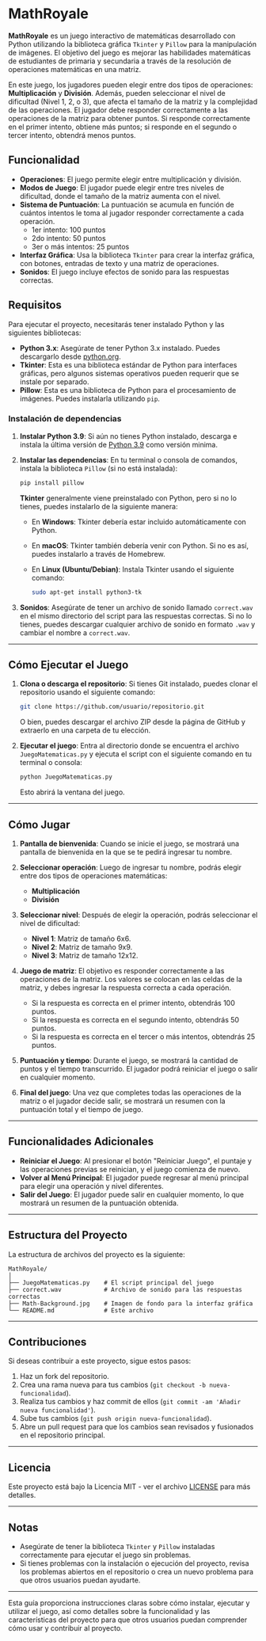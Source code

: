 # MathRoyale

**MathRoyale** es un juego interactivo de matemáticas desarrollado con Python utilizando la biblioteca gráfica `Tkinter` y `Pillow` para la manipulación de imágenes. El objetivo del juego es mejorar las habilidades matemáticas de estudiantes de  primaria y secundaria a través de la resolución de operaciones matemáticas en una matriz.

En este juego, los jugadores pueden elegir entre dos tipos de operaciones: **Multiplicación** y **División**. Además, pueden seleccionar el nivel de dificultad (Nivel 1, 2, o 3), que afecta el tamaño de la matriz y la complejidad de las operaciones. El jugador debe responder correctamente a las operaciones de la matriz para obtener puntos. Si responde correctamente en el primer intento, obtiene más puntos; si responde en el segundo o tercer intento, obtendrá menos puntos.

## Funcionalidad

- **Operaciones**: El juego permite elegir entre multiplicación y división.
- **Modos de Juego**: El jugador puede elegir entre tres niveles de dificultad, donde el tamaño de la matriz aumenta con el nivel.
- **Sistema de Puntuación**: La puntuación se acumula en función de cuántos intentos le toma al jugador responder correctamente a cada operación.
  - 1er intento: 100 puntos
  - 2do intento: 50 puntos
  - 3er o más intentos: 25 puntos
- **Interfaz Gráfica**: Usa la biblioteca `Tkinter` para crear la interfaz gráfica, con botones, entradas de texto y una matriz de operaciones.
- **Sonidos**: El juego incluye efectos de sonido para las respuestas correctas.

## Requisitos

Para ejecutar el proyecto, necesitarás tener instalado Python y las siguientes bibliotecas:

- **Python 3.x**: Asegúrate de tener Python 3.x instalado. Puedes descargarlo desde [python.org](https://www.python.org/downloads/).
- **Tkinter**: Esta es una biblioteca estándar de Python para interfaces gráficas, pero algunos sistemas operativos pueden requerir que se instale por separado.
- **Pillow**: Esta es una biblioteca de Python para el procesamiento de imágenes. Puedes instalarla utilizando `pip`.

### Instalación de dependencias

1. **Instalar Python 3.9**:
   Si aún no tienes Python instalado, descarga e instala la última versión de [Python 3.9](https://www.python.org/downloads/) como versión minima.

2. **Instalar las dependencias**:
   En tu terminal o consola de comandos, instala la biblioteca `Pillow` (si no está instalada):

   ```bash
   pip install pillow
   ```

   **Tkinter** generalmente viene preinstalado con Python, pero si no lo tienes, puedes instalarlo de la siguiente manera:

   - En **Windows**: Tkinter debería estar incluido automáticamente con Python.
   - En **macOS**: Tkinter también debería venir con Python. Si no es así, puedes instalarlo a través de Homebrew.
   - En **Linux (Ubuntu/Debian)**: Instala Tkinter usando el siguiente comando:

     ```bash
     sudo apt-get install python3-tk
     ```

3. **Sonidos**:
   Asegúrate de tener un archivo de sonido llamado `correct.wav` en el mismo directorio del script para las respuestas correctas. Si no lo tienes, puedes descargar cualquier archivo de sonido en formato `.wav` y cambiar el nombre a `correct.wav`.

---

## Cómo Ejecutar el Juego

1. **Clona o descarga el repositorio**:
   Si tienes Git instalado, puedes clonar el repositorio usando el siguiente comando:

   ```bash
   git clone https://github.com/usuario/repositorio.git
   ```

   O bien, puedes descargar el archivo ZIP desde la página de GitHub y extraerlo en una carpeta de tu elección.

2. **Ejecutar el juego**:
   Entra al directorio donde se encuentra el archivo `JuegoMatematicas.py` y ejecuta el script con el siguiente comando en tu terminal o consola:

   ```bash
   python JuegoMatematicas.py
   ```

   Esto abrirá la ventana del juego.

---

## Cómo Jugar

1. **Pantalla de bienvenida**: 
   Cuando se inicie el juego, se mostrará una pantalla de bienvenida en la que se te pedirá ingresar tu nombre.

2. **Seleccionar operación**: 
   Luego de ingresar tu nombre, podrás elegir entre dos tipos de operaciones matemáticas:
   - **Multiplicación**
   - **División**

3. **Seleccionar nivel**:
   Después de elegir la operación, podrás seleccionar el nivel de dificultad:
   - **Nivel 1**: Matriz de tamaño 6x6.
   - **Nivel 2**: Matriz de tamaño 9x9.
   - **Nivel 3**: Matriz de tamaño 12x12.

4. **Juego de matriz**: 
   El objetivo es responder correctamente a las operaciones de la matriz. Los valores se colocan en las celdas de la matriz, y debes ingresar la respuesta correcta a cada operación.
   - Si la respuesta es correcta en el primer intento, obtendrás 100 puntos.
   - Si la respuesta es correcta en el segundo intento, obtendrás 50 puntos.
   - Si la respuesta es correcta en el tercer o más intentos, obtendrás 25 puntos.

5. **Puntuación y tiempo**: 
   Durante el juego, se mostrará la cantidad de puntos y el tiempo transcurrido. El jugador podrá reiniciar el juego o salir en cualquier momento.

6. **Final del juego**:
   Una vez que completes todas las operaciones de la matriz o el jugador decide salir, se mostrará un resumen con la puntuación total y el tiempo de juego.

---

## Funcionalidades Adicionales

- **Reiniciar el Juego**: Al presionar el botón "Reiniciar Juego", el puntaje y las operaciones previas se reinician, y el juego comienza de nuevo.
- **Volver al Menú Principal**: El jugador puede regresar al menú principal para elegir una operación y nivel diferentes.
- **Salir del Juego**: El jugador puede salir en cualquier momento, lo que mostrará un resumen de la puntuación obtenida.

---

## Estructura del Proyecto

La estructura de archivos del proyecto es la siguiente:

```
MathRoyale/
│
├── JuegoMatematicas.py    # El script principal del juego
├── correct.wav            # Archivo de sonido para las respuestas correctas
├── Math-Background.jpg    # Imagen de fondo para la interfaz gráfica
└── README.md              # Este archivo
```

---

## Contribuciones

Si deseas contribuir a este proyecto, sigue estos pasos:

1. Haz un fork del repositorio.
2. Crea una rama nueva para tus cambios (`git checkout -b nueva-funcionalidad`).
3. Realiza tus cambios y haz commit de ellos (`git commit -am 'Añadir nueva funcionalidad'`).
4. Sube tus cambios (`git push origin nueva-funcionalidad`).
5. Abre un pull request para que los cambios sean revisados y fusionados en el repositorio principal.

---

## Licencia

Este proyecto está bajo la Licencia MIT - ver el archivo [LICENSE](LICENSE) para más detalles.

---

## Notas

- Asegúrate de tener la biblioteca `Tkinter` y `Pillow` instaladas correctamente para ejecutar el juego sin problemas.
- Si tienes problemas con la instalación o ejecución del proyecto, revisa los problemas abiertos en el repositorio o crea un nuevo problema para que otros usuarios puedan ayudarte.

---

Esta guía proporciona instrucciones claras sobre cómo instalar, ejecutar y utilizar el juego, así como detalles sobre la funcionalidad y las características del proyecto para que otros usuarios puedan comprender cómo usar y contribuir al proyecto.

